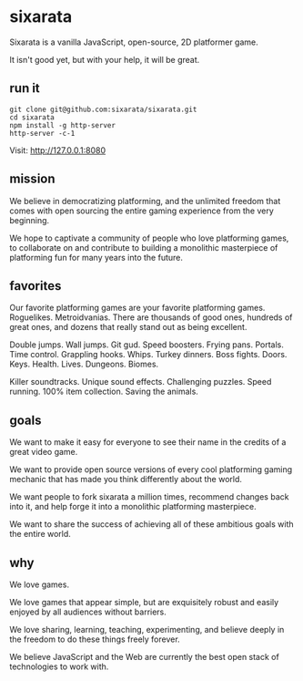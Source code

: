# sixarata

Sixarata is a vanilla JavaScript, open-source, 2D platformer game.

It isn't good yet, but with your help, it will be great.

## run it

```
git clone git@github.com:sixarata/sixarata.git
cd sixarata
npm install -g http-server
http-server -c-1
```
Visit: http://127.0.0.1:8080


## mission

We believe in democratizing platforming, and the unlimited freedom that comes with open sourcing the entire gaming experience from the very beginning.

We hope to captivate a community of people who love platforming games, to collaborate on and contribute to building a monolithic masterpiece of platforming fun for many years into the future.

## favorites

Our favorite platforming games are your favorite platforming games. Roguelikes. Metroidvanias. There are thousands of good ones, hundreds of great ones, and dozens that really stand out as being excellent.

Double jumps. Wall jumps. Git gud. Speed boosters. Frying pans. Portals. Time control. Grappling hooks. Whips. Turkey dinners. Boss fights. Doors. Keys. Health. Lives. Dungeons. Biomes.

Killer soundtracks. Unique sound effects. Challenging puzzles. Speed running. 100% item collection. Saving the animals.

## goals

We want to make it easy for everyone to see their name in the credits of a great video game.

We want to provide open source versions of every cool platforming gaming mechanic that has made you think differently about the world.

We want people to fork sixarata a million times, recommend changes back into it, and help forge it into a monolithic platforming masterpiece.

We want to share the success of achieving all of these ambitious goals with the entire world.

## why

We love games.

We love games that appear simple, but are exquisitely robust and easily enjoyed by all audiences without barriers.

We love sharing, learning, teaching, experimenting, and believe deeply in the freedom to do these things freely forever.

We believe JavaScript and the Web are currently the best open stack of technologies to work with.
